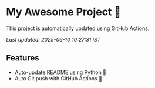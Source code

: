 # My Awesome Project 🚀

This project is automatically updated using GitHub Actions.

_Last updated: 2025-06-10 10:27:31 IST_

## Features
- Auto-update README using Python 🐍
- Auto Git push with GitHub Actions 🤖
